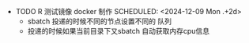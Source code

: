 - TODO R 测试镜像 docker 制作
  SCHEDULED: <2024-12-09 Mon .+2d>
	- sbatch 投递的时候不同的节点设置不同的 队列
	- 投递的时候如果当前目录下又sbatch 自动获取内存cpu信息